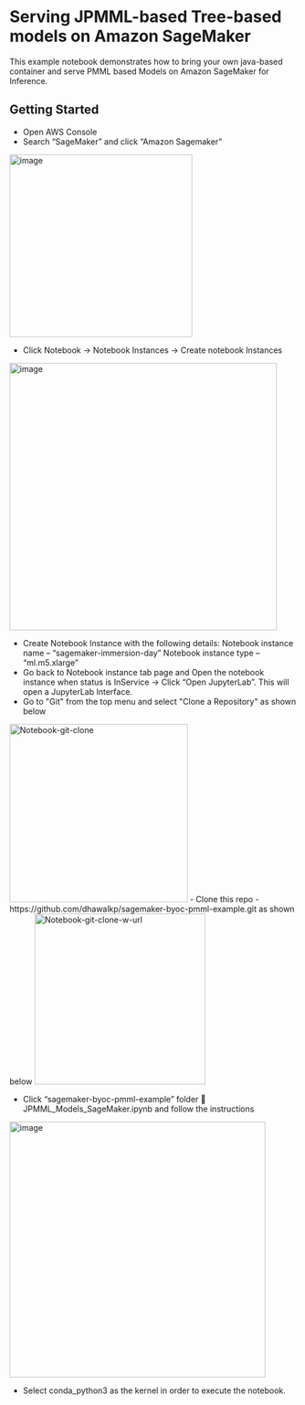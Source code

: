 # Serving JPMML-based Tree-based models on Amazon SageMaker

This example notebook demonstrates how to bring your own java-based container and serve PMML based Models on Amazon SageMaker for Inference.

## Getting Started

- Open AWS Console
- Search “SageMaker” and click “Amazon Sagemaker”
<img width="320" alt="image" src="https://user-images.githubusercontent.com/46861009/165638576-abc2cc6f-a891-4355-b807-40a712087157.png">

- Click Notebook -> Notebook Instances -> Create notebook Instances
<img width="468" alt="image" src="https://user-images.githubusercontent.com/46861009/165638603-92d3f89b-03a3-45f5-995b-9b133263f998.png">

- Create Notebook Instance with the following details:
  Notebook instance name – “sagemaker-immersion-day”
  Notebook instance type – “ml.m5.xlarge”
- Go back to Notebook instance tab page and Open the notebook instance when status is InService -> Click “Open JupyterLab”. This will open a JupyterLab Interface.
- Go to "Git" from the top menu and select "Clone a Repository" as shown below 
<img width="312" alt="Notebook-git-clone" src="https://user-images.githubusercontent.com/46861009/165638266-d5215304-42ce-4e09-a00d-6a4eadf36ec4.png">
- Clone this repo - https://github.com/dhawalkp/sagemaker-byoc-pmml-example.git as shown below

<img width="299" alt="Notebook-git-clone-w-url" src="https://user-images.githubusercontent.com/46861009/165638391-df060167-dac2-4872-9b08-39b49ea15775.png">
  
- Click “sagemaker-byoc-pmml-example” folder  JPMML_Models_SageMaker.ipynb and follow the instructions 
<img width="448" alt="image" src="https://user-images.githubusercontent.com/46861009/165638469-4e43f585-c762-4c5c-be04-84bd2617f309.png">

- Select conda_python3 as the kernel in order to execute the notebook.




 

